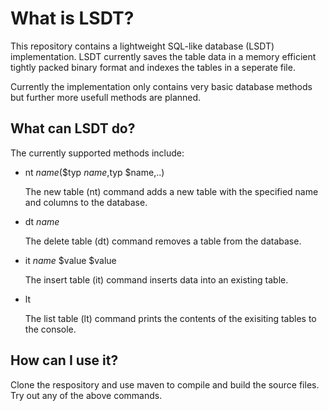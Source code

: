 # What is LSDT?
This repository contains a lightweight SQL-like database (LSDT) implementation.
LSDT currently saves the table data in a memory efficient tightly packed binary format and indexes the tables in a seperate file.


Currently the implementation only contains very basic database methods but further more usefull methods are planned.

## What can LSDT do?

The currently supported methods include:

- nt $name$($typ $name,$typ $name,..)
  
  The new table (nt) command adds a new table with the specified name and columns to the database.

- dt $name$
  
  The delete table (dt) command removes a table from the database.

- it $name$ $value $value
  
  The insert table (it) command inserts data into an existing table.

- lt

  The list table (lt) command prints the contents of the exisiting tables to the console.

## How can I use it?

Clone the respository and use maven to compile and build the source files. Try out any of the above commands.
